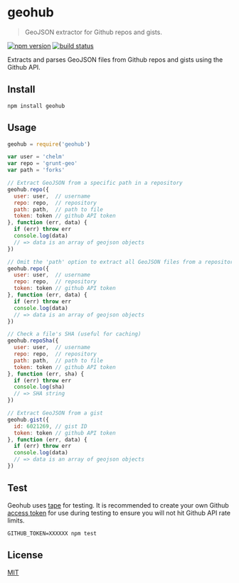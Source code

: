 # geohub

> GeoJSON extractor for Github repos and gists.

[![npm version][npm-img]][npm-url]
[![build status][travis-image]][travis-url]

[npm-img]: https://img.shields.io/npm/v/geohub.svg?style=flat-square
[npm-url]: https://www.npmjs.com/package/geohub
[travis-image]: https://img.shields.io/travis/koopjs/geohub/master.svg?style=flat-square
[travis-url]: https://travis-ci.org/koopjs/geohub

Extracts and parses GeoJSON files from Github repos and gists using the Github API.

## Install

```
npm install geohub
```

## Usage

```js
geohub = require('geohub')

var user = 'chelm'
var repo = 'grunt-geo'
var path = 'forks'

// Extract GeoJSON from a specific path in a repository
geohub.repo({
  user: user,  // username
  repo: repo,  // repository
  path: path,  // path to file
  token: token // github API token
}, function (err, data) {
  if (err) throw err
  console.log(data)
  // => data is an array of geojson objects
})

// Omit the 'path' option to extract all GeoJSON files from a repository
geohub.repo({
  user: user,  // username
  repo: repo,  // repository
  token: token // github API token
}, function (err, data) {
  if (err) throw err
  console.log(data)
  // => data is an array of geojson objects
})

// Check a file's SHA (useful for caching)
geohub.repoSha({
  user: user,  // username
  repo: repo,  // repository
  path: path,  // path to file
  token: token // github API token
}, function (err, sha) {
  if (err) throw err
  console.log(sha)
  // => SHA string
})

// Extract GeoJSON from a gist
geohub.gist({
  id: 6021269, // gist ID
  token: token // github API token
}, function (err, data) {
  if (err) throw err
  console.log(data)
  // => data is an array of geojson objects
})
```

## Test

Geohub uses [tape](https://github.com/substack/tape) for testing. It is recommended to create your own Github [access token](https://github.com/settings/tokens) for use during testing to ensure you will not hit Github API rate limits.

```
GITHUB_TOKEN=XXXXXX npm test
```

## License

[MIT](LICENSE)
